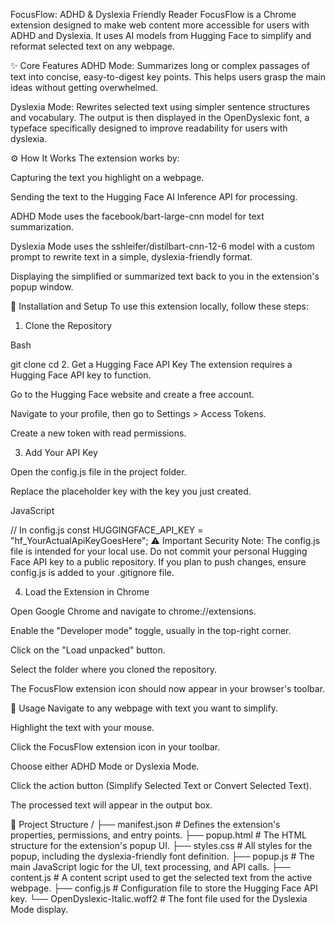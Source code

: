 FocusFlow: ADHD & Dyslexia Friendly Reader
FocusFlow is a Chrome extension designed to make web content more accessible for users with ADHD and Dyslexia. It uses AI models from Hugging Face to simplify and reformat selected text on any webpage.

✨ Core Features
ADHD Mode: Summarizes long or complex passages of text into concise, easy-to-digest key points. This helps users grasp the main ideas without getting overwhelmed.

Dyslexia Mode: Rewrites selected text using simpler sentence structures and vocabulary. The output is then displayed in the OpenDyslexic font, a typeface specifically designed to improve readability for users with dyslexia.

⚙️ How It Works
The extension works by:

Capturing the text you highlight on a webpage.

Sending the text to the Hugging Face AI Inference API for processing.

ADHD Mode uses the facebook/bart-large-cnn model for text summarization.

Dyslexia Mode uses the sshleifer/distilbart-cnn-12-6 model with a custom prompt to rewrite text in a simple, dyslexia-friendly format.

Displaying the simplified or summarized text back to you in the extension's popup window.

🚀 Installation and Setup
To use this extension locally, follow these steps:

1. Clone the Repository

Bash

git clone <your-repository-url>
cd <your-repository-directory>
2. Get a Hugging Face API Key The extension requires a Hugging Face API key to function.

Go to the Hugging Face website and create a free account.

Navigate to your profile, then go to Settings > Access Tokens.

Create a new token with read permissions.

3. Add Your API Key

Open the config.js file in the project folder.

Replace the placeholder key with the key you just created.

JavaScript

// In config.js
const HUGGINGFACE_API_KEY = "hf_YourActualApiKeyGoesHere";
⚠️ Important Security Note: The config.js file is intended for your local use. Do not commit your personal Hugging Face API key to a public repository. If you plan to push changes, ensure config.js is added to your .gitignore file.

4. Load the Extension in Chrome

Open Google Chrome and navigate to chrome://extensions.

Enable the "Developer mode" toggle, usually in the top-right corner.

Click on the "Load unpacked" button.

Select the folder where you cloned the repository.

The FocusFlow extension icon should now appear in your browser's toolbar.

📖 Usage
Navigate to any webpage with text you want to simplify.

Highlight the text with your mouse.

Click the FocusFlow extension icon in your toolbar.

Choose either ADHD Mode or Dyslexia Mode.

Click the action button (Simplify Selected Text or Convert Selected Text).

The processed text will appear in the output box.

📁 Project Structure
/
├── manifest.json       # Defines the extension's properties, permissions, and entry points.
├── popup.html          # The HTML structure for the extension's popup UI.
├── styles.css          # All styles for the popup, including the dyslexia-friendly font definition.
├── popup.js            # The main JavaScript logic for the UI, text processing, and API calls.
├── content.js          # A content script used to get the selected text from the active webpage.
├── config.js           # Configuration file to store the Hugging Face API key.
└── OpenDyslexic-Italic.woff2 # The font file used for the Dyslexia Mode display.
